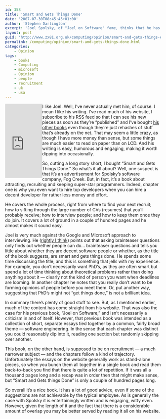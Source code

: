 ```yaml
---
id: 358
title: 'Smart and Gets Things Done'
date: '2007-07-30T08:45:45+01:00'
author: 'Stephen Darlington'
excerpt: 'Joel Spolsky, of "Joel on Software" fame, thinks that he has the answer to hiring the best technical talent and keeping them. Is it worth reading?'
layout: post
guid: 'http://www.zx81.org.uk/computing/opinion/smart-and-gets-things-done.html'
permalink: /computing/opinion/smart-and-gets-things-done.html
categories:
    - Opinion
tags:
    - books
    - Computing
    - microsoft
    - Opinion
    - people
    - recruitment
    - uk
    - usa
---
```


<iframe align="left" frameborder="0" height="240" loading="lazy" marginheight="0" marginwidth="0" scrolling="no" src="http://rcm.amazon.com/e/cm?o=1&l=as1&f=ifr&t=zx81orguk00&p=8&asins=1590598385&IS2=1&lt1=_blank" width="120"><map name="boxmap-p8"><area coords="14, 200, 103, 207" href="http://rcm.amazon.com/e/cm/privacy-policy.html?o=1" shape="RECT"></area><area coords="0,0,10000,10000" href="http://www.amazon.com/exec/obidos/redirect-home/zx81orguk00"></area></map>![Shop at Amazon.com](http://rcm-images.amazon.com/images/G/01/rcm/120x240.gif)

</iframe>

I like Joel. Well, I’ve never actually met him, of course. I mean I like his writing. I’ve read much of his website, I subscribe to his RSS feed so that I can see his new pieces as soon as they’re “published” and I’ve bought [his other books](/computing/opinion/joelonsoftware.html "Joel on Software") even though they’re just rehashes of stuff that’s already on the net. That may seem a little crazy, as though I have more money than sense, but some things are much easier to read on paper than on LCD. And his writing is easy, humorous and engaging, making it worth dipping into occasionally.

So, cutting a long story short, I bought “Smart and Gets Things Done.” So what’s it all about? Well, one suspect is that it’s an advertisement for Spolsky’s software company, Fog Creek. But, in fact, it’s a book about attracting, recruiting and keeping super-star programmers. Indeed, chapter one is why you even want to hire top developers when you can hire a decent developer for rather less money and effort.

He covers the whole process, right from where to find your next recruit; how to sifting through the large number of CVs (resumes) that you’ll probably receive; how to interview people; and how to keep them once they do join. It covers a lot of ground in a couple of hundred pages and he almost makes it sound easy.

Joel is very much against the Google and Microsoft approach to interviewing. He ([rightly I think](/computing/opinion/hiring.html "My experience with Google hiring")) points out that asking brainteaser questions only finds out whether people can do… brainteaser questions and tells you little about whether they are decent software people or whether, as the title of the book suggests, are smart and gets things done. He spends some time discussing the title, and this is something that jells with my experience. For example, you don’t necessarily want PhD’s, as they are often smart but spend a lot of time thinking about theoretical problems rather than doing anything about it — clearly not the kind of person you want when deadlines are looming. In another chapter he notes that you really don’t want to be forming opinions of people before you meet them. Or, put another way, suggesting that PhD’s might not “get things done,” is not a brilliant idea.

In summary there’s plenty of good stuff to see. But, as I mentioned earlier, much of the content has come straight from his website. That was also the case for his previous book, “Joel on Software,” and isn’t necessarily a criticism in and of itself. However, that previous book was intended as a collection of short, separate essays tied together by a common, fairly broad theme — software engineering. In the sense that each chapter was distinct you could reasonably dip into it, reading one section but randomly skipping over another.

This book, on the other hand, is supposed to be on recruitment — a much narrower subject — and the chapters follow a kind of trajectory. Unfortunately the essays on the website generally work as stand-alone pieces, so when you bunch them all together in a single book and read them back-to-back you find that there is quite a lot of repetition. If it was all a thousand pages long and a recap was in order then that might make sense, but “Smart and Gets things Done” is only a couple of hundred pages long.

So overall it’s a nice book. It has a lot of good advice, even if some of the suggestions are not achievable by the typical employee. As is generally the case with Spolsky it is entertainingly written and is engaging, witty even. However, given the length of it and the fact that there is a considerable amount of overlap you may be better served by reading it all on his website.